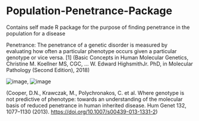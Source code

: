 # Population-Penetrance-Package
Contains self made R package for the purpose of finding penetrance in the population for a disease

Penetrance: The penetrance of a genetic disorder is measured by evaluating how often a particular phenotype occurs given a particular genotype or vice versa. [1]
(Basic Concepts in Human Molecular Genetics, Christine M. Koellner MS, CGC, ... W. Edward HighsmithJr. PhD, in Molecular Pathology (Second Edition), 2018)


![image](https://github.com/user-attachments/assets/331fc1bb-cc53-4d47-a85f-7eb5efcdb3ee), ![image](https://github.com/user-attachments/assets/b7c313f9-6c59-4b55-be67-616472dbbfe8)


(Cooper, D.N., Krawczak, M., Polychronakos, C. et al. Where genotype is not predictive of phenotype: towards an understanding of the molecular basis of reduced penetrance in human inherited disease. Hum Genet 132, 1077–1130 (2013). https://doi.org/10.1007/s00439-013-1331-2)
